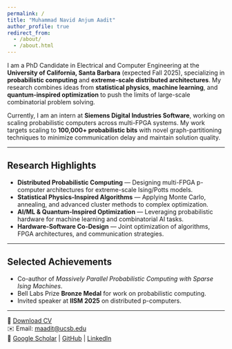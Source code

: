 ```yaml
---
permalink: /
title: "Muhammad Navid Anjum Aadit"
author_profile: true
redirect_from:
  - /about/
  - /about.html
---
```



I am a PhD Candidate in Electrical and Computer Engineering at the **University of California, Santa Barbara** (expected Fall 2025), specializing in **probabilistic computing** and **extreme-scale distributed architectures**. My research combines ideas from **statistical physics**, **machine learning**, and **quantum-inspired optimization** to push the limits of large-scale combinatorial problem solving.

Currently, I am an intern at **Siemens Digital Industries Software**, working on scaling probabilistic computers across multi-FPGA systems. My work targets scaling to **100,000+ probabilistic bits** with novel graph-partitioning techniques to minimize communication delay and maintain solution quality.

---

## Research Highlights
- **Distributed Probabilistic Computing** — Designing multi-FPGA p-computer architectures for extreme-scale Ising/Potts models.
- **Statistical Physics-Inspired Algorithms** — Applying Monte Carlo, annealing, and advanced cluster methods to complex optimization.
- **AI/ML & Quantum-Inspired Optimization** — Leveraging probabilistic hardware for machine learning and combinatorial AI tasks.
- **Hardware-Software Co-Design** — Joint optimization of algorithms, FPGA architectures, and communication strategies.

---

## Selected Achievements
- Co-author of *Massively Parallel Probabilistic Computing with Sparse Ising Machines*.
- Bell Labs Prize **Bronze Medal** for work on probabilistic computing.
- Invited speaker at **IISM 2025** on distributed p-computers.

---

📄 [Download CV](/files/Aadit_CV_Fall2025.pdf)  
✉️ Email: [maadit@ucsb.edu](mailto:maadit@ucsb.edu)  
🔗 [Google Scholar](https://scholar.google.com) | [GitHub](https://github.com/navidaadit) | [LinkedIn](https://www.linkedin.com)
